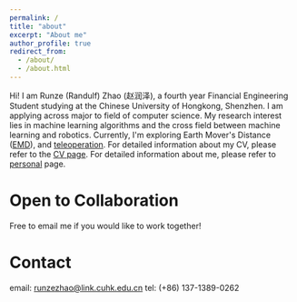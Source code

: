 ```yaml
---
permalink: /
title: "about"
excerpt: "About me"
author_profile: true
redirect_from: 
  - /about/
  - /about.html
---
```


Hi! I am Runze (Randulf) Zhao (赵润泽), a fourth year Financial Engineering Student studying at the Chinese University of Hongkong, Shenzhen. I am applying across major to field of computer science. My research interest lies in machine learning algorithms and the cross field between machine learning and robotics. Currently, I'm exploring Earth Mover's Distance ([EMD](https://en.wikipedia.org/wiki/Earth_mover's_distance)), and [teleoperation](https://en.wikipedia.org/wiki/Teleoperationhttps://en.wikipedia.org/wiki/Teleoperation). For detailed information about my CV, please refer to the [CV page](https://pages.github.com/). For detailed information about me, please refer to [personal](https://pages.github.com/) page.

Open to Collaboration
======

Free to email me if you would like to work together!

Contact
======
email: runzezhao@link.cuhk.edu.cn
tel: (+86) 137-1389-0262
